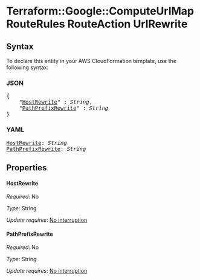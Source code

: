 # Terraform::Google::ComputeUrlMap RouteRules RouteAction UrlRewrite

## Syntax

To declare this entity in your AWS CloudFormation template, use the following syntax:

### JSON

<pre>
{
    "<a href="#hostrewrite" title="HostRewrite">HostRewrite</a>" : <i>String</i>,
    "<a href="#pathprefixrewrite" title="PathPrefixRewrite">PathPrefixRewrite</a>" : <i>String</i>
}
</pre>

### YAML

<pre>
<a href="#hostrewrite" title="HostRewrite">HostRewrite</a>: <i>String</i>
<a href="#pathprefixrewrite" title="PathPrefixRewrite">PathPrefixRewrite</a>: <i>String</i>
</pre>

## Properties

#### HostRewrite

_Required_: No

_Type_: String

_Update requires_: [No interruption](https://docs.aws.amazon.com/AWSCloudFormation/latest/UserGuide/using-cfn-updating-stacks-update-behaviors.html#update-no-interrupt)

#### PathPrefixRewrite

_Required_: No

_Type_: String

_Update requires_: [No interruption](https://docs.aws.amazon.com/AWSCloudFormation/latest/UserGuide/using-cfn-updating-stacks-update-behaviors.html#update-no-interrupt)

